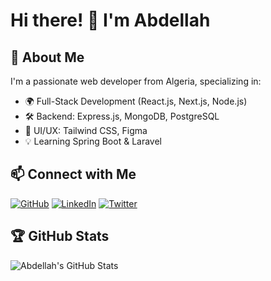 # Hi there! 👋 I'm Abdellah

## 🚀 About Me
I'm a passionate web developer from Algeria, specializing in:
- 🌍 Full-Stack Development (React.js, Next.js, Node.js)
- 🛠️ Backend: Express.js, MongoDB, PostgreSQL
- 🎨 UI/UX: Tailwind CSS, Figma
- 💡 Learning Spring Boot & Laravel

## 📫 Connect with Me
[![GitHub](https://img.shields.io/badge/GitHub-000?style=for-the-badge&logo=github)](https://github.com/abdellah-dev)
[![LinkedIn](https://img.shields.io/badge/LinkedIn-0077B5?style=for-the-badge&logo=linkedin)](https://linkedin.com/in/yourprofile)
[![Twitter](https://img.shields.io/badge/Twitter-1DA1F2?style=for-the-badge&logo=twitter)](https://twitter.com/yourusername)

## 🏆 GitHub Stats
![Abdellah's GitHub Stats](https://github-readme-stats.vercel.app/api?username=abdellah-dev&show_icons=true&theme=dark)


<!--
**boukraAbdellah/boukraAbdellah** is a ✨ _special_ ✨ repository because its `README.md` (this file) appears on your GitHub profile.

Here are some ideas to get you started:

- 🔭 I’m currently working on ...
- 🌱 I’m currently learning ...
- 👯 I’m looking to collaborate on ...
- 🤔 I’m looking for help with ...
- 💬 Ask me about ...
- 📫 How to reach me: ...
- 😄 Pronouns: ...
- ⚡ Fun fact: ...
-->
